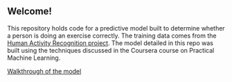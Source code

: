 ## Welcome!

This repository holds code for a predictive model built to determine whether a person is doing an exercise correctly. The training data comes from the [Human Activity Recognition project](www.har.org). The model detailed in this repo was built using the techniques discussed in the Coursera course on Practical Machine Learning. 

[Walkthrough of the model]("har_project.md")
